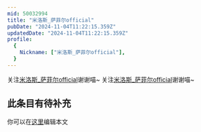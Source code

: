 ```yaml
---
mid: 50032994
title: "米洛斯_萨菲尔official"
pubDate: "2024-11-04T11:22:15.359Z"
updatedDate: "2024-11-04T11:22:15.359Z"
profile:
  {
    Nickname: ["米洛斯_萨菲尔official"],
  }
---
```


关注[米洛斯_萨菲尔official](https://space.bilibili.com/50032994)谢谢喵~ 关注[米洛斯_萨菲尔official](https://space.bilibili.com/50032994)谢谢喵~

## 此条目有待补充
你可以在[这里](https://github.com/Yuhanawa/VTuber.ICU-Content/edit/master/v/米洛斯_萨菲尔official/index.md)编辑本文
